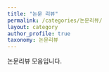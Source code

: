 ```yaml
---
title: "논문 리뷰"
permalink: /categories/논문리뷰/
layout: category
author_profile: true
taxonomy: 논문리뷰
---
```


논문리뷰 모음입니다.